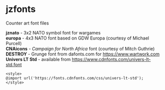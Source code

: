 # jzfonts

Counter art font files

**jznato** - 3x2 NATO symbol font for wargames  
**europa** - 4x3 NATO font based on GDW Europa (courtesy of Michael Purcell)  
**CNAicons** - *Campaign for North Africa* font (courtesy of Mitch Guthrie)  
**DESTROY** - Grunge font from dafonts.com for https://www.wartwork.com  
**Univers LT Std** - available from https://www.cdnfonts.com/univers-lt-std.font 
```
<style>
@import url('https://fonts.cdnfonts.com/css/univers-lt-std');
</style>
```

